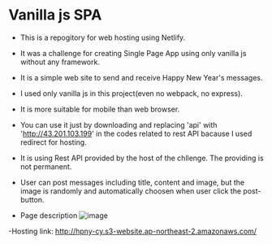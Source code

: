 # Vanilla js SPA
- This is a repogitory for web hosting using Netlify.

- It was a challenge for creating Single Page App using only vanilla js without any framework.

- It is a simple web site to send and receive Happy New Year's messages. 

- I used only vanilla js in this project(even no webpack, no express).

- It is more suitable for mobile than web browser.

- You can use it just by downloading and replacing 'api' with 'http://43.201.103.199' in the codes related to rest API bacause I used redirect for hosting. 

- It is using Rest API provided by the host of the chllenge. The providing is not permanent. 

- User can post messages including title, content and image, but the image is randomly and automatically choosen when user click the post-button.

- Page description
![image](https://user-images.githubusercontent.com/120891914/213487823-1553d1b6-c4f2-4371-b1d2-ce5aedc1e685.png)


-Hosting link: http://hpny-cy.s3-website.ap-northeast-2.amazonaws.com/



